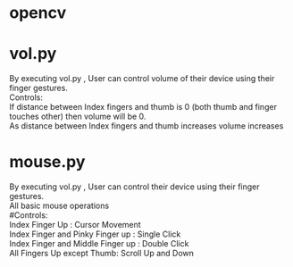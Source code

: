 # opencv

# vol.py
By executing vol.py , User can control volume of their device using their finger gestures.<br />
Controls:<br />
If distance between Index fingers and thumb is 0 (both thumb and finger touches other) then volume will be 0.<br />
As distance between Index fingers and thumb increases volume increases<br />

# mouse.py<br />
By executing vol.py , User can control their device using their finger gestures.<br />
All basic mouse operations<br />
#Controls:<br />
Index Finger Up : Cursor Movement<br />
Index Finger and Pinky Finger up : Single Click<br />
Index Finger and Middle Finger up : Double Click<br />
All Fingers Up except Thumb: Scroll Up and Down<br />
